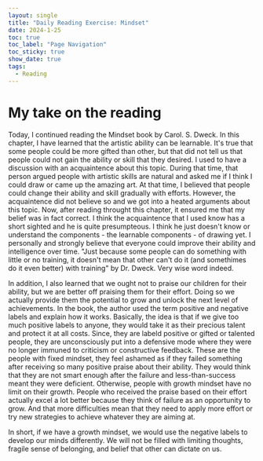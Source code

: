 ```yaml
---
layout: single
title: "Daily Reading Exercise: Mindset"
date: 2024-1-25
toc: true
toc_label: "Page Navigation"
toc_sticky: true
show_date: true
tags:
  - Reading
---
```

# My take on the reading
Today, I continued reading the Mindset book by Carol. S. Dweck. In this chapter, I have learned that the artistic ability can be learnable. It's true that some people could be more gifted than other, but that did not tell us that people could not gain the ability or skill that they desired. I used to have a discussion with an acquaintence about this topic. During that time, that person argued people with artistic skills are natural and asked me if I think I could draw or came up the amazing art. At that time, I believed that people could change their ability and skill gradually with efforts. However, the acquaintence did not believe so and we got into a heated arguments about this topic. Now, after reading throught this chapter, it ensured me that my belief was in fact correct. I think the acquaintence that I used know has a short sighted and he is quite presumpteous. I think he just doesn't know or understand the components - the learnable components - of drawing yet. I personally and strongly believe that everyone could improve their ability and intelligence over time. "Just because some people can do something with little or no training, it doesn't mean that other can't do it (and somethimes do it even better) with training" by Dr. Dweck. Very wise word indeed.

In addition, I also learned that we ought not to praise our children for their ability, but we are better off praising them for their effort. Doing so we actually provide them the potential to grow and unlock the next level of achievements. In the book, the author used the term positive and negative labels and explain how it works. Basically, the idea is that if we give too much positive labels to anyone, they would take it as their precious talent and protect it at all costs. Since, they are labeld positive or gifted or talented people, they are unconsciously put into a defensive mode where they were no longer immuned to criticism or constructive feedback. These are the people with fixed mindset, they feel ashamed as if they failed something after receiving so many positive praise about their ability. They would think that they are not smart enough after the failure and less-than-success meant they were deficient. Otherwise, people with growth mindset have no limit on their growth. People who received the praise based on their effort actually excel a lot better because they think of failure as an opportunity to grow. And that more difficulties mean that they need to apply more effort or try new strategies to achieve whatever they are aiming at.

In short, if we have a growth mindset, we would use the negative labels to develop our minds differently. We will not be filled with limiting thoughts, fragile sense of belonging, and belief that other can dictate on us.